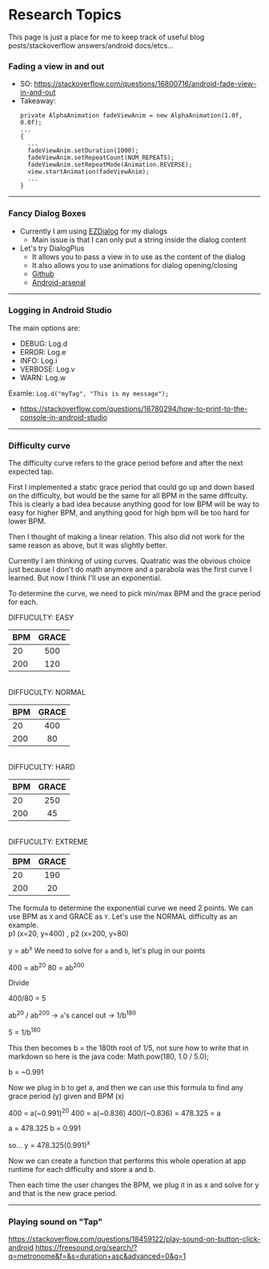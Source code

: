 # Research Topics
This page is just a place for me to keep track of useful blog posts/stackoverflow answers/android docs/etcs...

### Fading a view in and out
- SO: https://stackoverflow.com/questions/16800716/android-fade-view-in-and-out
- Takeaway:
    ```
    private AlphaAnimation fadeViewAnim = new AlphaAnimation(1.0f, 0.0f);
    ...
    {
      ...
      fadeViewAnim.setDuration(1000);
      fadeViewAnim.setRepeatCount(NUM_REPEATS);
      fadeViewAnim.setRepeatMode(Animation.REVERSE);
      view.startAnimation(fadeViewAnim);
      ...
    }
    ```
_____

### Fancy Dialog Boxes
- Currently I am using [EZDialog](https://android-arsenal.com/details/1/7610) for my dialogs
  - Main issue is that I can only put a string inside the dialog content
- Let's try DialogPlus
  - It allows you to pass a view in to use as the content of the dialog
  - It also allows you to use animations for dialog opening/closing
  - [Github](https://github.com/orhanobut/dialogplus?utm_source=android-arsenal.com&utm_medium=referral&utm_campaign=1413)
  - [Android-arsenal](https://android-arsenal.com/details/1/1413)
  
_____

### Logging in Android Studio
The main options are:
  - DEBUG: Log.d
  - ERROR: Log.e
  - INFO: Log.i
  - VERBOSE: Log.v
  - WARN: Log.w
  
Examle: `Log.d("myTag", "This is my message");`

- https://stackoverflow.com/questions/16780294/how-to-print-to-the-console-in-android-studio

_____

### Difficulty curve
The difficulty curve refers to the grace period before and after the next expected tap.

First I implemented a static grace period that could go up and down based on the difficulty, but would be the same for all BPM in the same diffculty. This is clearly a bad idea because anything good for low BPM will be way to easy for higher BPM, and anything good for high bpm will be too hard for lower BPM.

Then I thought of making a linear relation. This also did not work for the same reason as above, but it was slightly better.

Currently I am thinking of using curves. Quatratic was the obvious choice just because I don't do math anymore and a parabola was the first curve I learned. But now I think I'll use an exponential.

To determine the curve, we need to pick min/max BPM and the grace period for each.

DIFFUCULTY: EASY

| BPM           | GRACE         |
| ------------- |:-------------:|
| 20            | 500           |
| 200           | 120           |

<br>DIFFUCULTY: NORMAL

| BPM           | GRACE         |
| ------------- |:-------------:|
| 20            | 400           |
| 200           | 80            |

<br>DIFFUCULTY: HARD

| BPM           | GRACE         |
| ------------- |:-------------:|
| 20            | 250           |
| 200           | 45            |

<br>DIFFUCULTY: EXTREME

| BPM           | GRACE         |
| ------------- |:-------------:|
| 20            | 190           |
| 200           | 20            |

The formula to determine the exponential curve we need 2 points. We can use BPM as `X` and GRACE as `Y`. Let's use the NORMAL difficulty as an example.<br>
p1 (x=20, y=400) , p2 (x=200, y=80)

y = ab<sup>x</sup>
We need to solve for `a` and `b`, let's plug in our points

400 = ab<sup>20</sup>
80 = ab<sup>200</sup>

Divide

400/80 = 5

ab<sup>20</sup> / ab<sup>200</sup> -> `a`'s cancel out -> 1/b<sup>180</sup>

5 = 1/b<sup>180</sup>

This then becomes b = the 180th root of 1/5, not sure how to write that in markdown so here is the java code: Math.pow(180, 1.0 / 5.0);

b = ~0.991

Now we plug in b to get a, and then we can use this formula to find any grace period (y) given and BPM (x)

400 = a(~0.991)<sup>20</sup>
400 = a(~0.836)
400/(~0.836) = 478.325 = a

a = 478.325
b = 0.991

so... y = 478.325(0.991)<sup>x</sup>

Now we can create a function that performs this whole operation at app runtime for each difficulty and store a and b.

Then each time the user changes the BPM, we plug it in as x and solve for y and that is the new grace period.

_____

### Playing sound on "Tap"
https://stackoverflow.com/questions/18459122/play-sound-on-button-click-android
https://freesound.org/search/?q=metronome&f=&s=duration+asc&advanced=0&g=1

